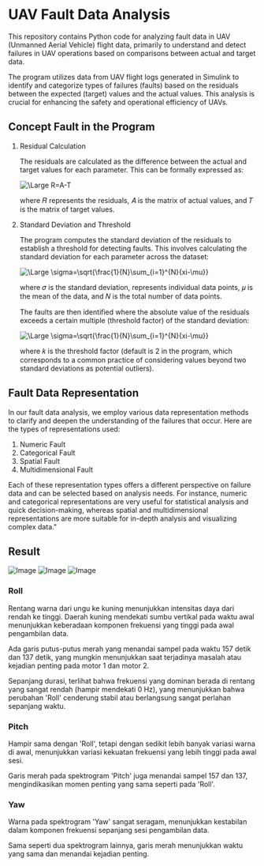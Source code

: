 # UAV Fault Data Analysis

This repository contains Python code for analyzing fault data in UAV (Unmanned Aerial Vehicle) flight data, primarily to understand and detect failures in UAV operations based on comparisons between actual and target data.

The program utilizes data from UAV flight logs generated in Simulink to identify and categorize types of failures (faults) based on the residuals between the expected (target) values and the actual values. This analysis is crucial for enhancing the safety and operational efficiency of UAVs.

## Concept Fault in the Program
1. Residual Calculation
   
    The residuals are calculated as the difference between the actual and target values for each parameter. This can be formally expressed as:

    ![\Large R=A-T](https://latex.codecogs.com/svg.latex?\Large&space;R=A-T) 

    where 𝑅 represents the residuals, 𝐴 is the matrix of actual values, and 𝑇 is the matrix of target values.

2. Standard Deviation and Threshold

    The program computes the standard deviation of the residuals to establish a threshold for detecting faults. This involves calculating the standard deviation for each parameter across the dataset:
    
    ![\Large \sigma=\sqrt{\frac{1}{N}\sum_{i=1}^{N}{xi-\mu}}](https://latex.codecogs.com/svg.latex?\Large&space;\sigma=\sqrt{\frac{1}{N}\sum_{i=1}^{N}{xi-\mu}}) 

    where 𝜎 is the standard deviation, represents individual data points, 𝜇 is the mean of the data, and 𝑁 is the total number of data points.

    The faults are then identified where the absolute value of the residuals exceeds a certain multiple (threshold factor) of the standard deviation:

    ![\Large \sigma=\sqrt{\frac{1}{N}\sum_{i=1}^{N}{xi-\mu}}](https://latex.codecogs.com/svg.latex?\Large&space;{if}|R_i|>k.\sigma) 

    where 𝑘 is the threshold factor (default is 2 in the program, which corresponds to a common practice of considering values beyond two standard deviations as potential outliers).

## Fault Data Representation
In our fault data analysis, we employ various data representation methods to clarify and deepen the understanding of the failures that occur. Here are the types of representations used:

1. Numeric Fault 
2. Categorical Fault 
3. Spatial Fault 
4. Multidimensional Fault

Each of these representation types offers a different perspective on failure data and can be selected based on analysis needs. For instance, numeric and categorical representations are very useful for statistical analysis and quick decision-making, whereas spatial and multidimensional representations are more suitable for in-depth analysis and visualizing complex data."

## Result
![Image](./results/actual.png)
![Image](./results/smc.png)
![Image](./results/spectogram.png)

### Roll
Rentang warna dari ungu ke kuning menunjukkan intensitas daya dari rendah ke tinggi. Daerah kuning mendekati sumbu vertikal pada waktu awal menunjukkan keberadaan komponen frekuensi yang tinggi pada awal pengambilan data.

Ada garis putus-putus merah yang menandai sampel pada waktu 157 detik dan 137 detik, yang mungkin menunjukkan saat terjadinya masalah atau kejadian penting pada motor 1 dan motor 2.

Sepanjang durasi, terlihat bahwa frekuensi yang dominan berada di rentang yang sangat rendah (hampir mendekati 0 Hz), yang menunjukkan bahwa perubahan 'Roll' cenderung stabil atau berlangsung sangat perlahan sepanjang waktu.

### Pitch
Hampir sama dengan 'Roll', tetapi dengan sedikit lebih banyak variasi warna di awal, menunjukkan variasi kekuatan frekuensi yang lebih tinggi pada awal sesi.

Garis merah pada spektrogram 'Pitch' juga menandai sampel 157 dan 137, mengindikasikan momen penting yang sama seperti pada 'Roll'.

### Yaw

Warna pada spektrogram 'Yaw' sangat seragam, menunjukkan kestabilan dalam komponen frekuensi sepanjang sesi pengambilan data.

Sama seperti dua spektrogram lainnya, garis merah menunjukkan waktu yang sama dan menandai kejadian penting.